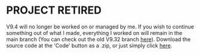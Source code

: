 # PROJECT RETIRED
V9.4 will no longer be worked on or managed by me. If you wish to continue something out of what I made, everything I worked on will remain in the main branch (You can check out the old V9.32 branch [here](https://github.com/PkmnYellow/RSV2-Modpack/tree/V9.32)). Download the source code at the 'Code' button as a .zip, or just simply click [here](https://github.com/PkmnYellow/RSV2-Modpack/archive/refs/heads/main-V9.4-WIP.zip).
